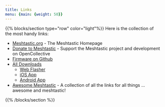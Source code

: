 ```yaml
---
title: Links
menu: {main: {weight: 50}}
---
```


{{% blocks/section type="row" color="light"%}}
Here is the collection of the most handy links:

* [Meshtastic.org](https://meshtastic.org/) - The Meshtastic Homepage
* [Donate to Meshtastic](https://opencollective.com/meshtastic) - Support the Meshtastic project and development on OpenCollective
* [Firmware on Github](https://github.com/meshtastic/firmware)
* [All Downloads](https://meshtastic.org/downloads/)
  * [Web Flasher](https://flasher.meshtastic.org/)
  * [iOS App](https://itunes.apple.com/WebObjects/MZStore.woa/wa/viewSoftware?id=1586432531)
  * [Android App](https://play.google.com/store/apps/details?id=com.geeksville.mesh)
* [Awesome Meshtastic](https://github.com/ShakataGaNai/awesome-meshtastic/) - A collection of all the links for all things ... awesome and meshtastic!


{{% /blocks/section %}}